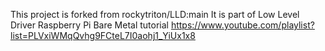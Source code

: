 This project is forked from rockytriton/LLD:main
It is part of Low Level Driver Raspberry Pi Bare Metal tutorial
https://www.youtube.com/playlist?list=PLVxiWMqQvhg9FCteL7I0aohj1_YiUx1x8